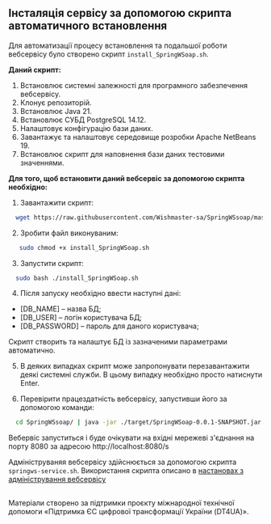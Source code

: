 ## Інсталяція сервісу за допомогою скрипта автоматичного встановлення

Для автоматизації процесу встановлення та подальшої роботи вебсервісу було створено скрипт `install_SpringWSoap.sh`.

**Даний скрипт:**

1. Встановлює системні залежності для програмного забезпечення вебсервісу.
2. Клонує репозиторій.
3. Встановлює Java 21.
4. Встановлює СУБД PostgreSQL 14.12.
6. Налаштовує конфігурацію бази даних.
7. Завантажує та налаштовує середовище розробки Apache NetBeans 19.
8. Встановлює скрипт для наповнення бази даних тестовими значеннями.

**Для того, щоб встановити даний вебсервіс за допомогою скрипта необхідно:**

1. Завантажити скрипт:

 ```bash
   wget https://raw.githubusercontent.com/Wishmaster-sa/SpringWSsoap/master/install_SpringWSoap.sh
```

2. Зробити файл виконуваним:

```bash
   sudo chmod +x install_SpringWSoap.sh
 ```

3. Запустити скрипт:

 ```bash
   sudo bash ./install_SpringWSoap.sh
```

4.  Після запуску необхідно ввести наступні дані:
- [DB_NAME] – назва БД;
- [DB_USER] – логін користувача БД;
- [DB_PASSWORD] – пароль для даного користувача;

Скрипт створить та налаштує БД із зазначеними параметрами автоматично.

5. В деяких випадках скрипт може запропонувати перезавантажити деякі системні служби. В цьому випадку необхідно просто натиснути Enter.

6. Перевірити працездатність вебсервісу, запустивши його за допомогою команди:

```bash
  cd SpringWSsoap/ | java -jar ./target/SpringWSoap-0.0.1-SNAPSHOT.jar
```

Вебервіс запуститься і буде очікувати на вхідні мережеві з'єднання на порту 8080 за адресою
http://localhost:8080/s

Адмініструваняя вебсервісу здійснюється за допомогою скрипта `springws-service.sh`. Використання скрипта описано в [настановах з адміністрування вебсервісу](/README.md#Адміністрування-сервісу)

##
Матеріали створено за підтримки проєкту міжнародної технічної допомоги «Підтримка ЄС цифрової трансформації України (DT4UA)».
